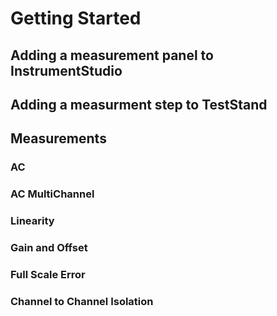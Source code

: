 # Getting Started

## Adding a measurement panel to InstrumentStudio

## Adding a measurment step to TestStand 

## Measurements
### AC
### AC MultiChannel
### Linearity
### Gain and Offset
### Full Scale Error
### Channel to Channel Isolation